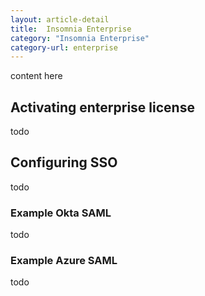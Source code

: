 ```yaml
---
layout: article-detail
title:  Insomnia Enterprise
category: "Insomnia Enterprise"
category-url: enterprise
---
```


content here

## Activating enterprise license

todo

## Configuring SSO

todo

### Example Okta SAML

todo

### Example Azure SAML

todo
